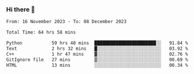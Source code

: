 ### Hi there 👋

<!--
**floyiac/floyiac** is a ✨ _special_ ✨ repository because its `README.md` (this file) appears on your GitHub profile.

Here are some ideas to get you started:

- 🔭 I’m currently working on ...
- 🌱 I’m currently learning ...
- 👯 I’m looking to collaborate on ...
- 🤔 I’m looking for help with ...
- 💬 Ask me about ...
- 📫 How to reach me: ...
- 😄 Pronouns: ...
- ⚡ Fun fact: ...
-->

<!--START_SECTION:waka-->

```txt
From: 16 November 2023 - To: 08 December 2023

Total Time: 64 hrs 58 mins

Python           59 hrs 40 mins  ███████████████████████░░   91.84 %
Text             2 hrs 32 mins   █░░░░░░░░░░░░░░░░░░░░░░░░   03.92 %
C++              1 hr 47 mins    ▓░░░░░░░░░░░░░░░░░░░░░░░░   02.76 %
GitIgnore file   27 mins         ▒░░░░░░░░░░░░░░░░░░░░░░░░   00.69 %
HTML             13 mins         ░░░░░░░░░░░░░░░░░░░░░░░░░   00.34 %
```

<!--END_SECTION:waka-->
